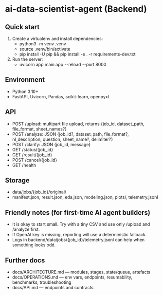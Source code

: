 # ai-data-scientist-agent (Backend)

## Quick start
1. Create a virtualenv and install dependencies:
   - python3 -m venv .venv
   - source .venv/bin/activate
   - pip install -U pip && pip install -e . -r requirements-dev.txt
2. Run the server:
   - uvicorn app.main:app --reload --port 8000

## Environment
- Python 3.10+
- FastAPI, Uvicorn, Pandas, scikit-learn, openpyxl

## API
- POST /upload: multipart file upload, returns {job_id, dataset_path, file_format, sheet_names?}
- POST /analyze: JSON {job_id?, dataset_path, file_format?, nl_description, question, sheet_name?, delimiter?}
- POST /clarify: JSON {job_id, message}
- GET /status/{job_id}
- GET /result/{job_id}
- POST /cancel/{job_id}
- GET /health

## Storage
- data/jobs/{job_id}/original/<file>
- manifest.json, result.json, eda.json, modeling.json, plots/, telemetry.jsonl

## Friendly notes (for first-time AI agent builders)
- It is okay to start small. Try with a tiny CSV and use only /upload and /analyze first.
- If OpenAI key is missing, reporting will use a deterministic fallback.
- Logs in backend/data/jobs/{job_id}/telemetry.jsonl can help when something looks odd.

## Further docs
- docs/ARCHITECTURE.md — modules, stages, state/queue, artefacts
- docs/OPERATIONS.md — env vars, endpoints, resumability, benchmarks, troubleshooting
- docs/API.md — endpoints and contracts
